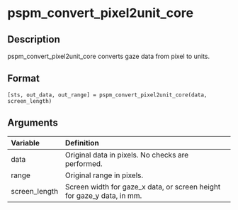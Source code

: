 # pspm_convert_pixel2unit_core
## Description
pspm_convert_pixel2unit_core converts gaze data from pixel to units.

## Format
`[sts, out_data, out_range] = pspm_convert_pixel2unit_core(data, screen_length)`

## Arguments
| Variable | Definition |
|:--|:--|
| data | Original data in pixels. No checks are performed. |
| range | Original range in pixels. |
| screen_length | Screen width for gaze_x data, or screen height for gaze_y data, in mm. |

